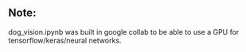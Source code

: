 ## Note:

dog_vision.ipynb was built in google collab to be able to use a GPU for tensorflow/keras/neural networks.